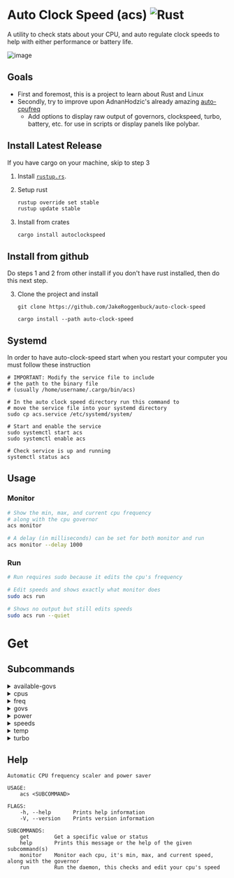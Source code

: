 # Auto Clock Speed (acs) ![Rust](https://img.shields.io/github/workflow/status/jakeroggenbuck/auto-clock-speed/Rust?style=for-the-badge)
A utility to check stats about your CPU, and auto regulate clock speeds to help with either performance or battery life.
 
![image](https://user-images.githubusercontent.com/35516367/149242078-117ceebf-4414-446e-90f2-a133f35fdcdc.png)

## Goals
- First and foremost, this is a project to learn about Rust and Linux
- Secondly, try to improve upon AdnanHodzic's already amazing [auto-cpufreq](https://github.com/AdnanHodzic/auto-cpufreq)
    - Add options to display raw output of governors, clockspeed, turbo, battery, etc. for use in scripts or display panels like polybar.

## Install Latest Release
If you have cargo on your machine, skip to step 3

1. Install [`rustup.rs`](https://rustup.rs/).

2. Setup rust
   ```sh
   rustup override set stable
   rustup update stable
   ```

3. Install from crates
   ```
   cargo install autoclockspeed
   ```

## Install from github
Do steps 1 and 2 from other install if you don't have rust installed, then do this next step.

3. Clone the project and install

   ```
   git clone https://github.com/JakeRoggenbuck/auto-clock-speed
   ```
   ```
   cargo install --path auto-clock-speed
   ```

## Systemd
In order to have auto-clock-speed start when you restart your computer you must follow these instruction
```
# IMPORTANT: Modify the service file to include
# the path to the binary file 
# (usually /home/username/.cargo/bin/acs)
```

```
# In the auto clock speed directory run this command to
# move the service file into your systemd directory
sudo cp acs.service /etc/systemd/system/
```

```
# Start and enable the service
sudo systemctl start acs
sudo systemctl enable acs

# Check service is up and running
systemctl status acs
```

## Usage
### Monitor
```sh
# Show the min, max, and current cpu frequency
# along with the cpu governor
acs monitor

# A delay (in milliseconds) can be set for both monitor and run
acs monitor --delay 1000
```

### Run
```sh
# Run requires sudo because it edits the cpu's frequency

# Edit speeds and shows exactly what monitor does
sudo acs run

# Shows no output but still edits speeds
sudo acs run --quiet
```

# Get
## Subcommands
<details><summary>available-govs</summary>
<p>

## available-govs

Normal
```
performance powersave
```

Raw
```
performance
powersave
```

</p>
</details>

<details><summary>cpus</summary>
<p>

## cpus
Normal
```
Name: Intel(R) Core(TM) i5-7300U CPU @ 2.60GHz
cpu0 is currently @ 589 MHz
cpu1 is currently @ 629 MHz
cpu2 is currently @ 594 MHz
cpu3 is currently @ 649 MHz
```

Raw
```
cpu0 628003
cpu1 601547
cpu2 590444
cpu3 627150
```

</p>
</details>

<details><summary>freq</summary>
<p>

## freq
Normal
```
CPU freq is 597 MHz
```

Raw
```
597471
```

</p>
</details>

<details><summary>govs</summary>
<p>

## govs
Normal
```
powersave powersave powersave powersave
```

Raw
```
powersave
powersave
powersave
powersave
```

</p>
</details>

<details><summary>power</summary>
<p>

## power
Normal
```
Lid: open Battery: 0 Plugged: false
```

Raw
```
open 0 false
```

</p>
</details>

<details><summary>speeds</summary>
<p>
## speeds
Normal
```
578444 578308 572217 579259
```

Raw
```
572773
580328
566880
579120
```

</p>
</details>

<details><summary>temp</summary>
<p>

## temp
Normal
```
25000 31050 20000 29050
```

Raw
```
25000
32050
20000
29050
```

</p>
</details>

<details><summary>turbo</summary>
<p>

## turbo
Normal
```
Turbo is enabled
```

Raw
```
true
```

</p>
</details>

## Help
```
Automatic CPU frequency scaler and power saver

USAGE:
    acs <SUBCOMMAND>

FLAGS:
    -h, --help       Prints help information
    -V, --version    Prints version information

SUBCOMMANDS:
    get        Get a specific value or status
    help       Prints this message or the help of the given subcommand(s)
    monitor    Monitor each cpu, it's min, max, and current speed, along with the governor
    run        Run the daemon, this checks and edit your cpu's speed
```
